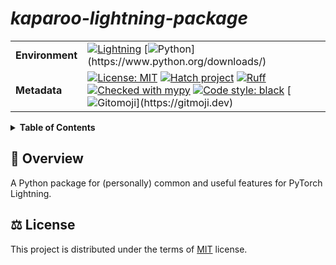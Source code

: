 # ***kaparoo-lightning-package***



<!-- [              MARKDOWN BADGES              ] -->

<!-- [              MARKDOWN BADGES              ] -->

|||
|---|---|
|**Environment**| [![Lightning](https://img.shields.io/badge/-Lightning%202.0+-792ee5?logo=pytorchlightning&logoColor=white)](https://github.com/Lightning-AI/lightning) [![Python](https://img.shields.io/badge/python-3.10+-blue.svg?)](https://www.python.org/downloads/)|
|**Metadata**| [![License: MIT](https://img.shields.io/badge/License-MIT-yellow.svg)](https://opensource.org/licenses/MIT) [![Hatch project](https://img.shields.io/badge/%F0%9F%A5%9A-Hatch-4051b5.svg)](https://github.com/pypa/hatch) [![Ruff](https://img.shields.io/endpoint?url=https://raw.githubusercontent.com/charliermarsh/ruff/main/assets/badge/v2.json)](https://github.com/astral-sh/ruff) [![Checked with mypy](https://www.mypy-lang.org/static/mypy_badge.svg)](https://mypy-lang.org/) [![Code style: black](https://img.shields.io/badge/code%20style-black-000000.svg)](https://github.com/psf/black) [![Gitomoji](https://img.shields.io/badge/gitmoji-%20😜%20😍-FFDD67.svg?style=flat-square")](https://gitmoji.dev)|

<!-- [                    END                    ] -->

<!-- [                    END                    ] -->



<!-- [             TABLE OF CONTENTS             ] -->

<details>
<summary><strong>Table of Contents</strong></summary>

- [***lightning-package***](#lightning-package)
  - [:wave: **Overview**](#wave-overview)
  - [:balance\_scale: **License**](#balance_scale-license)

</details>

<!-- [                    END                    ] -->



## :wave: **Overview**

A Python package for (personally) common and useful features for PyTorch Lightning.

## :balance_scale: **License**

This project is distributed under the terms of [MIT](./LICENSE) license.  
